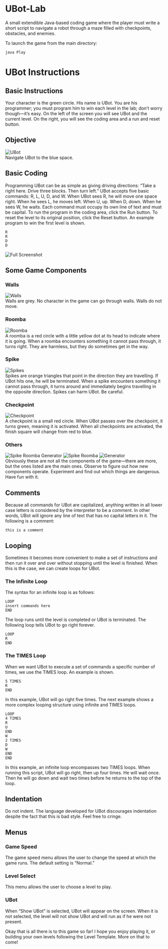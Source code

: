 # UBot-Lab
A small extendible Java-based coding game where the player must write a short script to navigate a robot through a maze filled with checkpoints, obstacles, and enemies.

To launch the game from the main directory:
```
java Play
```

# UBot Instructions
## Basic Instructions
Your character is the green circle. His name is UBot. You are his programmer; you must program him to win each level in the lab; don’t worry though—it’s easy. On the left of the screen you will see UBot and the current level. On the right, you will see the coding area and a run and reset button.

## Objective
![UBot](https://user-images.githubusercontent.com/48743701/112224050-ff306500-8be7-11eb-85b4-dd06b77509ad.png)
<br/>
Navigate UBot to the blue space.

## Basic Coding
Programming UBot can be as simple as giving driving directions: “Take a right here. Drive three blocks. Then turn left.”
UBot accepts five basic commands: R, L, U, D, and W.
When UBot sees R, he will move one space right. When he sees L, he moves left. When U, up. When D, down. When he sees W, he waits.
Each command must occupy its own line of text and must be capital.
To run the program in the coding area, click the Run button. To reset the level to its original position, click the Reset button.
An example program to win the first level is shown.

```
R
R
D
D
```
![Full Screenshot](https://user-images.githubusercontent.com/48743701/112224091-0e171780-8be8-11eb-9646-d54abffa57a2.png)


## Some Game Components
### Walls
![Walls](https://user-images.githubusercontent.com/48743701/112224148-24bd6e80-8be8-11eb-975a-c2a50c7b1e8b.png)
<br/>
Walls are grey. No character in the game can go through walls. Walls do not move.

### Roomba
![Roomba](https://user-images.githubusercontent.com/48743701/112224185-3272f400-8be8-11eb-9d5c-5a3521ff79a3.png)
<br/>
A roomba is a red circle with a little yellow dot at its head to indicate where it is going. When a roomba encounters something it cannot pass through, it turns right. They are harmless, but they do sometimes get in the way.

### Spike
![Spikes](https://user-images.githubusercontent.com/48743701/112224198-36067b00-8be8-11eb-8fe1-6bf5e26c22c8.png)
<br/>
Spikes are orange triangles that point in the direction they are travelling. If UBot hits one, he will be terminated. When a spike encounters something it cannot pass through, it turns around and immediately begins travelling in the opposite direction. Spikes can harm UBot. Be careful.

### Checkpoint
![Checkpoint](https://user-images.githubusercontent.com/48743701/112224206-3868d500-8be8-11eb-8ee2-4a77fe99e231.png)
<br/>
A checkpoint is a small red circle. When UBot passes over the checkpoint, it turns green, meaning it is activated. When all checkpoints are activated, the finish square will change from red to blue. 

### Others
![Spike Roomba Generator](https://user-images.githubusercontent.com/48743701/112224237-4159a680-8be8-11eb-8b86-4b22d06bf021.png)
![Spike Roomba](https://user-images.githubusercontent.com/48743701/112224240-4159a680-8be8-11eb-9bb9-760901297cc4.png)
![Generator](https://user-images.githubusercontent.com/48743701/112224241-41f23d00-8be8-11eb-84a2-8d938575a19f.png)
<br/>
Obviously these are not all the components of the game—there are more, but the ones listed are the main ones. Observe to figure out how new components operate. Experiment and find out which things are dangerous. Have fun with it.

## Comments
Because all commands for UBot are capitalized, anything written in all lower case letters is considered by the interpreter to be a comment. In other words, UBot will ignore any line of text that has no capital letters in it. The following is a comment:
```
this is a comment
```

## Looping
Sometimes it becomes more convenient to make a set of instructions and then run it over and over without stopping until the level is finished. When this is the case, we can create loops for UBot.
### The Infinite Loop
The syntax for an infinite loop is as follows:
```
LOOP
insert commands here
END
```
The loop runs until the level is completed or UBot is terminated.
The following loop tells UBot to go right forever.
```
LOOP
R
END
```

### The TIMES Loop
When we want UBot to execute a set of commands a specific number of times, we use the TIMES loop. An example is shown.
```
5 TIMES
R
END
```
In this example, UBot will go right five times.
The next example shows a more complex looping structure using infinite and TIMES loops.
```
LOOP
4 TIMES
R
U
END
W
2 TIMES
D
W
END
END
```
In this example, an infinite loop encompasses two TIMES loops. When running this script, UBot will go right, then up four times. He will wait once. Then he will go down and wait two times before he returns to the top of the loop.

## Indentation
Do not indent. The language developed for UBot discourages indentation despite the fact that this is bad style. Feel free to cringe.

## Menus
### Game Speed
The game speed menu allows the user to change the speed at which the game runs. The default setting is “Normal.”

### Level Select
This menu allows the user to choose a level to play.

### UBot
When “Show UBot” is selected, UBot will appear on the screen. When it is not selected, the level will not show UBot and will run as if he were not present.

Okay that is all there is to this game so far! I hope you enjoy playing it, or building your own levels following the Level Template. More on that to come!
